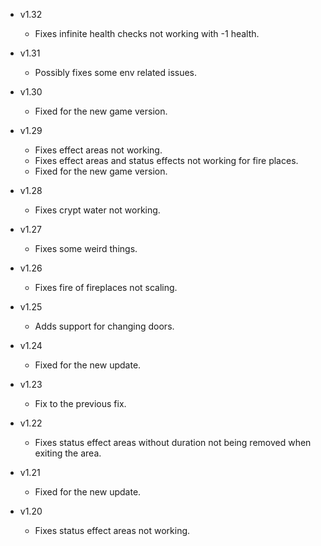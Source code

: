 - v1.32
  - Fixes infinite health checks not working with -1 health.

- v1.31
  - Possibly fixes some env related issues.

- v1.30
  - Fixed for the new game version.

- v1.29
  - Fixes effect areas not working.
  - Fixes effect areas and status effects not working for fire places.
  - Fixed for the new game version.

- v1.28
  - Fixes crypt water not working.

- v1.27
  - Fixes some weird things.

- v1.26
  - Fixes fire of fireplaces not scaling.

- v1.25
  - Adds support for changing doors.

- v1.24
  - Fixed for the new update.

- v1.23
  - Fix to the previous fix.

- v1.22
  - Fixes status effect areas without duration not being removed when exiting the area.

- v1.21
  - Fixed for the new update.

- v1.20
  - Fixes status effect areas not working.
